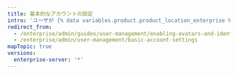 ```yaml
---
title: 基本的なアカウントの設定
intro: 'ユーザが {% data variables.product.product_location_enterprise %} で認証できるようになったなら、アバターやメール通知など、いくつかの基本的なカスタムプロフィール設定をセットアップしたくなるでしょう。'
redirect_from:
  - /enterprise/admin/guides/user-management/enabling-avatars-and-identicons/
  - /enterprise/admin/user-management/basic-account-settings
mapTopic: true
versions:
  enterprise-server: '*'
---
```


